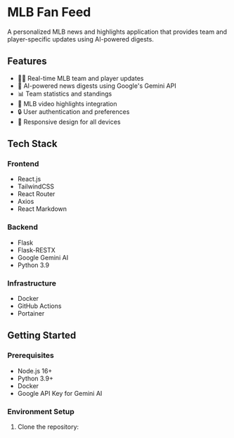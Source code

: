 # MLB Fan Feed

A personalized MLB news and highlights application that provides team and player-specific updates using AI-powered digests.

## Features

- 🏃‍♂️ Real-time MLB team and player updates
- 🤖 AI-powered news digests using Google's Gemini API
- 📊 Team statistics and standings
- 🎥 MLB video highlights integration
- 🔒 User authentication and preferences
- 📱 Responsive design for all devices

## Tech Stack

### Frontend
- React.js
- TailwindCSS
- React Router
- Axios
- React Markdown

### Backend
- Flask
- Flask-RESTX
- Google Gemini AI
- Python 3.9

### Infrastructure
- Docker
- GitHub Actions
- Portainer

## Getting Started

### Prerequisites
- Node.js 16+
- Python 3.9+
- Docker
- Google API Key for Gemini AI

### Environment Setup

1. Clone the repository:
